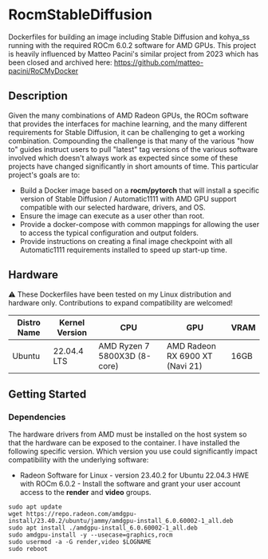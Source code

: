 # RocmStableDiffusion
Dockerfiles for building an image including Stable Diffusion and kohya_ss running with the required ROCm 6.0.2 software for AMD GPUs.
This project is heavily influenced by Matteo Pacini's similar project from 2023 which has been closed and archived here: https://github.com/matteo-pacini/RoCMyDocker

## Description
Given the many combinations of AMD Radeon GPUs, the ROCm software that provides the interfaces for machine learning, and the many different requirements for Stable Diffusion, it can be challenging to get a working combination. Compounding the challenge is that many of the various "how to" guides instruct users to pull "latest" tag versions of the various software involved which doesn't always work as expected since some of these projects have changed significantly in short amounts of time. This particular project's goals are to:
* Build a Docker image based on a **rocm/pytorch** that will install a specific version of Stable Diffusion / Automatic1111 with AMD GPU support compatible with our selected hardware, drivers, and OS.
* Ensure the image can execute as a user other than root.
* Provide a docker-compose with common mappings for allowing the user to access the typical configuration and output folders.
* Provide instructions on creating a final image checkpoint with all Automatic1111 requirements installed to speed up start-up time.

## Hardware 

⚠️ These Dockerfiles have been tested on my Linux distribution and hardware only. Contributions to expand compatibility are welcomed!

| Distro Name            | Kernel Version        | CPU                           | GPU                                              | VRAM |
|------------------------|-----------------------|-------------------------------|--------------------------------------------------|------|
| Ubuntu                 | 22.04.4 LTS           | AMD Ryzen 7 5800X3D (8-core)  | AMD Radeon RX 6900 XT (Navi 21)                  | 16GB |

## Getting Started

### Dependencies
The hardware drivers from AMD must be installed on the host system so that the hardware can be exposed to the container.  I have installed the following specific version.  Which version you use could significantly impact compatibility with the underlying software:
  
* Radeon Software for Linux - version 23.40.2 for Ubuntu 22.04.3 HWE with ROCm 6.0.2 - Install the software and grant your user account access to the **render** and **video** groups. 
```
sudo apt update 
wget https://repo.radeon.com/amdgpu-install/23.40.2/ubuntu/jammy/amdgpu-install_6.0.60002-1_all.deb 
sudo apt install ./amdgpu-install_6.0.60002-1_all.deb 
sudo amdgpu-install -y --usecase=graphics,rocm 
sudo usermod -a -G render,video $LOGNAME 
sudo reboot
```
